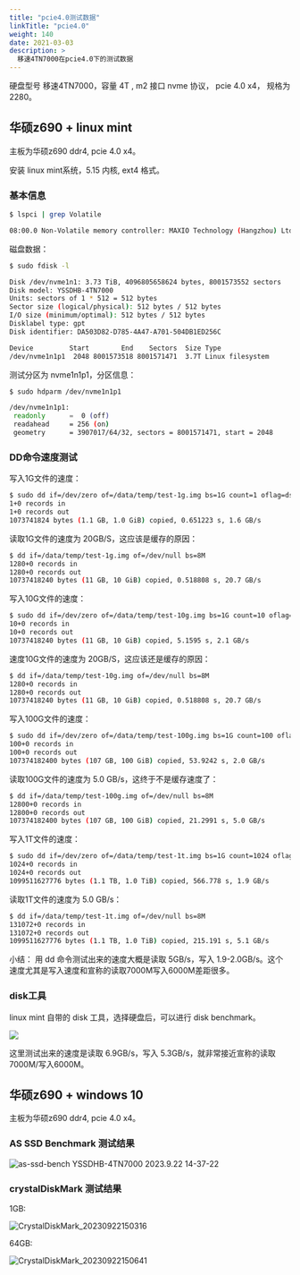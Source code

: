 ```yaml
---
title: "pcie4.0测试数据"
linkTitle: "pcie4.0"
weight: 140
date: 2021-03-03
description: >
  移速4TN7000在pcie4.0下的测试数据
---
```


硬盘型号 移速4TN7000，容量 4T , m2 接口 nvme 协议， pcie 4.0 x4， 规格为 2280。

## 华硕z690 + linux mint

主板为华硕z690 ddr4, pcie 4.0 x4。

安装 linux mint系统，5.15 内核, ext4 格式。

### 基本信息

```bash
$ lspci | grep Volatile

08:00.0 Non-Volatile memory controller: MAXIO Technology (Hangzhou) Ltd. Device 1602 (rev 01)
```

磁盘数据：

```bash
$ sudo fdisk -l

Disk /dev/nvme1n1: 3.73 TiB, 4096805658624 bytes, 8001573552 sectors
Disk model: YSSDHB-4TN7000                          
Units: sectors of 1 * 512 = 512 bytes
Sector size (logical/physical): 512 bytes / 512 bytes
I/O size (minimum/optimal): 512 bytes / 512 bytes
Disklabel type: gpt
Disk identifier: DA503D82-D785-4A47-A701-504DB1ED256C

Device         Start        End    Sectors  Size Type
/dev/nvme1n1p1  2048 8001573518 8001571471  3.7T Linux filesystem
```

测试分区为 nvme1n1p1，分区信息：

```bash
$ sudo hdparm /dev/nvme1n1p1

/dev/nvme1n1p1:
 readonly      =  0 (off)
 readahead     = 256 (on)
 geometry      = 3907017/64/32, sectors = 8001571471, start = 2048
```

### DD命令速度测试

写入1G文件的速度：

```bash
$ sudo dd if=/dev/zero of=/data/temp/test-1g.img bs=1G count=1 oflag=dsync
1+0 records in
1+0 records out
1073741824 bytes (1.1 GB, 1.0 GiB) copied, 0.651223 s, 1.6 GB/s
```

读取1G文件的速度为 20GB/S，这应该是缓存的原因：

```bash
$ dd if=/data/temp/test-1g.img of=/dev/null bs=8M
1280+0 records in
1280+0 records out
10737418240 bytes (11 GB, 10 GiB) copied, 0.518808 s, 20.7 GB/s
```

写入10G文件的速度：

```bash
$ sudo dd if=/dev/zero of=/data/temp/test-10g.img bs=1G count=10 oflag=dsync
10+0 records in
10+0 records out
10737418240 bytes (11 GB, 10 GiB) copied, 5.1595 s, 2.1 GB/s
```

速度10G文件的速度为 20GB/S，这应该还是缓存的原因：

```bash
$ dd if=/data/temp/test-10g.img of=/dev/null bs=8M
1280+0 records in
1280+0 records out
10737418240 bytes (11 GB, 10 GiB) copied, 0.518808 s, 20.7 GB/s
```

写入100G文件的速度：

```bash
$ sudo dd if=/dev/zero of=/data/temp/test-100g.img bs=1G count=100 oflag=dsync
100+0 records in
100+0 records out
107374182400 bytes (107 GB, 100 GiB) copied, 53.9242 s, 2.0 GB/s
```

读取100G文件的速度为 5.0 GB/s，这终于不是缓存速度了：

```bash
$ dd if=/data/temp/test-100g.img of=/dev/null bs=8M
12800+0 records in
12800+0 records out
107374182400 bytes (107 GB, 100 GiB) copied, 21.2991 s, 5.0 GB/s
```

写入1T文件的速度：

```bash
$ sudo dd if=/dev/zero of=/data/temp/test-1t.img bs=1G count=1024 oflag=dsync
1024+0 records in
1024+0 records out
1099511627776 bytes (1.1 TB, 1.0 TiB) copied, 566.778 s, 1.9 GB/s
```

读取1T文件的速度为 5.0 GB/s：

```bash
$ dd if=/data/temp/test-1t.img of=/dev/null bs=8M
131072+0 records in
131072+0 records out
1099511627776 bytes (1.1 TB, 1.0 TiB) copied, 215.191 s, 5.1 GB/s
```

小结： 用 dd 命令测试出来的速度大概是读取 5GB/s，写入 1.9-2.0GB/s。这个速度尤其是写入速度和宣称的读取7000M写入6000M差距很多。

### disk工具

linux mint 自带的 disk 工具，选择硬盘后，可以进行 disk benchmark。

![](images/Benchmark_001.png)

这里测试出来的速度是读取 6.9GB/s，写入 5.3GB/s，就非常接近宣称的读取7000M/写入6000M。

## 华硕z690 + windows 10

主板为华硕z690 ddr4, pcie 4.0 x4。

### AS SSD Benchmark 测试结果

![as-ssd-bench YSSDHB-4TN7000 2023.9.22 14-37-22](images/as-ssd-bench-YSSDHB-4TN7000.png)

### crystalDiskMark 测试结果

1GB:

![CrystalDiskMark_20230922150316](images/CrystalDiskMark_20230922150316.png)

64GB:

![CrystalDiskMark_20230922150641](images/CrystalDiskMark_20230922150641.png)

